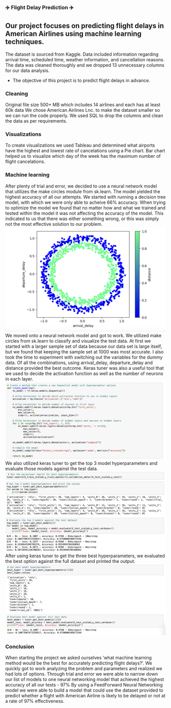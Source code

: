 ### ✈️ Flight Delay Prediction ✈️
## Our project focuses on predicting flight delays in American Airlines using machine learning techniques. 
The dataset is sourced from Kaggle. Data included information regarding arrival time, scheduled time, weather information, and cancellation reasons. The data was cleaned thoroughly and we dropped 13 unnecessary columns for our data analysis.
- The objective of this project is to predict flight delays in advance.
### Cleaning
Original file size 500+ MB which includes 14 airlines and each has at least 60k data
We chose American Airlines Lnc. to make the dataset smaller so we can run the code properly. We used SQL to drop the columns and clean the data as per requirements.

### Visualizations
To create visualizations we used Tableau and determined what airports have the highest and lowest rate of cancelations using a Pie chart. Bar chart helped us to visualize which day of the week has the maximum number of flight cancelations. 

### Machine learning
  After plenty of trial and error, we decided to use a neural network model that utilizes the make circles module from sk.learn.
The model yielded the highest accuracy of all our attempts. We started with running a decision tree model, with which we were only able to acheive 66% accuracy. When trying to optimize the model we found that no matter how and what we trained and tested within the model it was not affecting the accuracy of the model. This indicated to us that there was either something wrong, or this was simply not the most effective solution to our problem.     
![MakeCircles](Output_screenshots/get_circles.png)
We moved onto a neural network model and got to work. We utilized make circles from sk.learn to classify and visualize the test data. At first we started with a larger sample set of data because our data set is large itself, but we found that keeping the sample set at 1000 was most accurate. I also took the time to experiment with switching out the variables for the dummy data. Of all the combinations, using arrival_delay, departure_delay and distance provided the best outcome. Keras tuner was also a useful tool that we used to decide the activation function as well as the number of neurons in each layer. 
![KerasTuner](Output_screenshots/keras_tuner_decide.png)
We also utilized keras tuner to get the top 3 model hyperparameters and evaluate those models against the test data. 
![BestHyperparameters](Output_screenshots/best_models_3.png)
After using keras tuner to get the three best hyperparameters, we evaluated the best option against the full dataset and printed the output. 
![FinalModel](Output_screenshots/final_model.png)

### Conclusion
  When starting the project we asked ourselves ‘what machine learning method would be the best for accurately predicting flight delays?’. We quickly got to work analyzing the problem and parameters and realized we had lots of options. Through trial and error we were able to narrow down our list of models to one neural networking model that achieved the highest accuracy of all our tests - 97%
  By using a FeedForward Neural Networking model we were able to build a model that could use the dataset provided to predict whether a flight with American Airline is likely to be delayed or not at a rate of 97% effectiveness.
